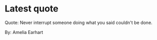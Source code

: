 # Latest quote 

Quote: Never interrupt someone doing what you said couldn't be done. 

By: Amelia Earhart
